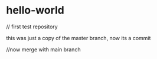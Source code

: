 # hello-world
// first test repository

this was just a copy of the master branch, now its a commit

//now merge with main branch
